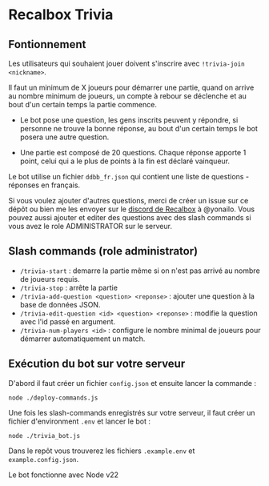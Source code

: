 # Recalbox Trivia

## Fontionnement

Les utilisateurs qui souhaient jouer doivent s'inscrire avec `!trivia-join <nickname>`.

Il faut un minimum de X joueurs pour démarrer une partie, quand on arrive au nombre minimum de joueurs, un compte à rebour se déclenche et au bout d'un certain temps la partie commence.

* Le bot pose une question, les gens inscrits peuvent y répondre, si personne ne trouve la bonne réponse, au bout d'un certain temps le bot posera une autre question.

* Une partie est composé de 20 questions. Chaque réponse apporte 1 point, celui qui a le plus de points à la fin est déclaré vainqueur.

Le bot utilise un fichier `ddbb_fr.json`  qui contient une liste de questions - réponses en français.

Si vous voulez ajouter d'autres questions, merci de créer un issue sur ce dépôt ou bien me les envoyer sur le [discord de Recalbox](https://discord.gg/NbQFbGM) à @yonailo. Vous pouvez aussi ajouter et editer des questions avec des slash commands si vous avez le role ADMINISTRATOR sur le serveur.

## Slash commands (role administrator)

* `/trivia-start` : demarre la partie même si on n'est pas arrivé au nombre de joueurs requis.
* `/trivia-stop` : arrête la partie
* `/trivia-add-question <question> <reponse>` : ajouter une question à la base de données JSON.
* `/trivia-edit-question <id> <question> <reponse>` : modifie la question avec l'id passé en argument.
* `/trivia-num-players <id>` : configure le nombre minimal de joueurs pour démarrer automatiquement un match.

## Exécution du bot sur votre serveur

D'abord il faut créer un fichier ``config.json`` et ensuite lancer la commande :

```
node ./deploy-commands.js
```

Une fois les slash-commands enregistrés sur votre serveur, il faut créer un fichier d'environment ``.env`` et lancer le bot :

```
node ./trivia_bot.js
```

Dans le repôt vous trouverez les fichiers ``.example.env`` et ``example.config.json``. 

Le bot fonctionne avec Node v22
